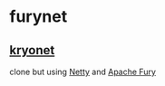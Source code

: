 # furynet

## [kryonet]([https://link-url-here.org](https://github.com/EsotericSoftware/kryonet)) 



clone but using [Netty]([[https://link-url-here.org](https://github.com/EsotericSoftware/kryonet](https://github.com/netty/netty))) and [Apache Fury]([[https://link-url-here.org](https://github.com/EsotericSoftware/kryonet](https://github.com/netty/netty)))
